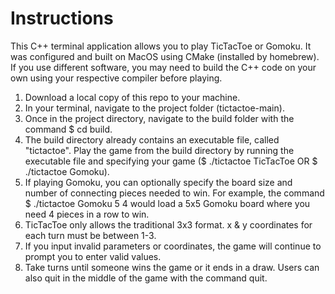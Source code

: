 # Instructions
This C++ terminal application allows you to play TicTacToe or Gomoku. It was configured and built on MacOS using CMake (installed by homebrew). If you use different software, you may need to build the C++ code on your own using your respective compiler before playing.
1. Download a local copy of this repo to your machine.
2. In your terminal, navigate to the project folder (tictactoe-main).
3. Once in the project directory, navigate to the build folder with the command $ cd build.
4. The build directory already contains an executable file, called "tictactoe". Play the game from the build directory by running the executable file and specifying your game ($ ./tictactoe TicTacToe  OR  $ ./tictactoe Gomoku).
5. If playing Gomoku, you can optionally specify the board size and number of connecting pieces needed to win. For example, the command  $ ./tictactoe Gomoku 5 4  would load a 5x5 Gomoku board where you need 4 pieces in a row to win. 
6. TicTacToe only allows the traditional 3x3 format. x & y coordinates for each turn must be between 1-3.
7. If you input invalid parameters or coordinates, the game will continue to prompt you to enter valid values.
7. Take turns until someone wins the game or it ends in a draw. Users can also quit in the middle of the game with the command quit.

